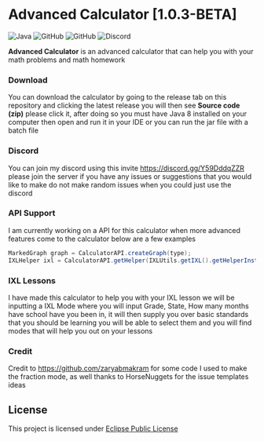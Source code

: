 # Advanced Calculator [1.0.3-BETA]

![Java](https://img.shields.io/badge/java-%23ED8B00.svg?style=for-the-badge&logo=java&logoColor=white)
![GitHub](https://img.shields.io/github/languages/code-size/HyperSkys/Calculator?color=cyan&label=Size&labelColor=000000&logo=GitHub&style=for-the-badge)
![GitHub](https://img.shields.io/github/license/HyperSkys/Calculator?color=violet&logo=GitHub&labelColor=000000&style=for-the-badge)
![Discord](https://img.shields.io/discord/898154272636678196?color=5865F2&label=Discord&logo=Discord&labelColor=23272a&style=for-the-badge)

**Advanced Calculator** is an advanced calculator that can help you with your math problems and math homework

### Download

You can download the calculator by going to the release tab on this repository and clicking the latest release you will then see **Source code (zip)** please click it, after doing so you must have Java 8 installed on your computer then open and run it in your IDE or you can run the jar file with a batch file

### Discord

You can join my discord using this invite https://discord.gg/Y59DddqZZR please join the server if you have any issues or suggestions that you would like to make do not make random issues when you could just use the discord

### API Support

I am currently working on a API for this calculator when more advanced features come to the calculator below are a few examples

```java
MarkedGraph graph = CalculatorAPI.createGraph(type);
IXLHelper ixl = CalculatorAPI.getHelper(IXLUtils.getIXL().getHelperInstance());
```

### IXL Lessons

I have made this calculator to help you with your IXL lesson we will be inputting a IXL Mode where you will input Grade, State, How many months have school have you been in, it will then supply you over basic standards that you should be learning you will be able to select them and you will find modes that will help you out on your lessons

### Credit

Credit to https://github.com/zaryabmakram for some code I used to make the fraction mode, as well thanks to HorseNuggets for the issue templates ideas

## License
This project is licensed under [Eclipse Public License](https://github.com/HyperSkys/Calculator/blob/main/LICENSE)
